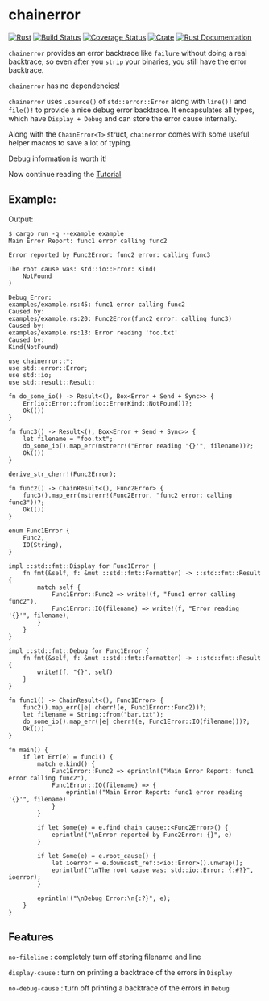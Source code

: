 # chainerror
[![Rust](https://github.com/haraldh/chainerror/workflows/Rust/badge.svg)](https://github.com/haraldh/chainerror/actions?query=workflow%3ARust)
[![Build Status](https://travis-ci.org/haraldh/chainerror.svg?branch=master)](https://travis-ci.org/haraldh/chainerror)
[![Coverage Status](https://coveralls.io/repos/github/haraldh/chainerror/badge.svg?branch=master)](https://coveralls.io/github/haraldh/chainerror?branch=master)
[![Crate](https://img.shields.io/crates/v/chainerror.svg)](https://crates.io/crates/chainerror)
[![Rust Documentation](https://img.shields.io/badge/api-rustdoc-blue.svg)](https://docs.rs/chainerror/)

`chainerror` provides an error backtrace like `failure` without doing a real backtrace, so even after you `strip` your
binaries, you still have the error backtrace.

`chainerror` has no dependencies!

`chainerror` uses `.source()` of `std::error::Error` along with `line()!` and `file()!` to provide a nice debug error backtrace.
It encapsulates all types, which have `Display + Debug` and can store the error cause internally.

Along with the `ChainError<T>` struct, `chainerror` comes with some useful helper macros to save a lot of typing.

Debug information is worth it!

Now continue reading the
[Tutorial](https://haraldh.github.io/chainerror/tutorial1.html)

## Example:
Output:

~~~
$ cargo run -q --example example
Main Error Report: func1 error calling func2

Error reported by Func2Error: func2 error: calling func3

The root cause was: std::io::Error: Kind(
    NotFound
)

Debug Error:
examples/example.rs:45: func1 error calling func2
Caused by:
examples/example.rs:20: Func2Error(func2 error: calling func3)
Caused by:
examples/example.rs:13: Error reading 'foo.txt'
Caused by:
Kind(NotFound)
~~~

~~~rust,ignore
use chainerror::*;
use std::error::Error;
use std::io;
use std::result::Result;

fn do_some_io() -> Result<(), Box<Error + Send + Sync>> {
    Err(io::Error::from(io::ErrorKind::NotFound))?;
    Ok(())
}

fn func3() -> Result<(), Box<Error + Send + Sync>> {
    let filename = "foo.txt";
    do_some_io().map_err(mstrerr!("Error reading '{}'", filename))?;
    Ok(())
}

derive_str_cherr!(Func2Error);

fn func2() -> ChainResult<(), Func2Error> {
    func3().map_err(mstrerr!(Func2Error, "func2 error: calling func3"))?;
    Ok(())
}

enum Func1Error {
    Func2,
    IO(String),
}

impl ::std::fmt::Display for Func1Error {
    fn fmt(&self, f: &mut ::std::fmt::Formatter) -> ::std::fmt::Result {
        match self {
            Func1Error::Func2 => write!(f, "func1 error calling func2"),
            Func1Error::IO(filename) => write!(f, "Error reading '{}'", filename),
        }
    }
}

impl ::std::fmt::Debug for Func1Error {
    fn fmt(&self, f: &mut ::std::fmt::Formatter) -> ::std::fmt::Result {
        write!(f, "{}", self)
    }
}

fn func1() -> ChainResult<(), Func1Error> {
    func2().map_err(|e| cherr!(e, Func1Error::Func2))?;
    let filename = String::from("bar.txt");
    do_some_io().map_err(|e| cherr!(e, Func1Error::IO(filename)))?;
    Ok(())
}

fn main() {
    if let Err(e) = func1() {
        match e.kind() {
            Func1Error::Func2 => eprintln!("Main Error Report: func1 error calling func2"),
            Func1Error::IO(filename) => {
                eprintln!("Main Error Report: func1 error reading '{}'", filename)
            }
        }

        if let Some(e) = e.find_chain_cause::<Func2Error>() {
            eprintln!("\nError reported by Func2Error: {}", e)
        }

        if let Some(e) = e.root_cause() {
            let ioerror = e.downcast_ref::<io::Error>().unwrap();
            eprintln!("\nThe root cause was: std::io::Error: {:#?}", ioerror);
        }

        eprintln!("\nDebug Error:\n{:?}", e);
    }
}

~~~

## Features

`no-fileline`
: completely turn off storing filename and line

`display-cause`
: turn on printing a backtrace of the errors in `Display`

`no-debug-cause`
: turn off printing a backtrace of the errors in `Debug`
